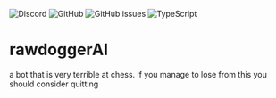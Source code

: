 ![Discord](https://img.shields.io/discord/1051817924052144190) ![GitHub](https://img.shields.io/github/license/stuncs69/rawdoggerAI) ![GitHub issues](https://img.shields.io/github/issues-raw/stuncs69/rawdoggerAI) ![TypeScript](https://img.shields.io/badge/typescript-%23007ACC.svg?logo=typescript&logoColor=white)
# rawdoggerAI
a bot that is very terrible at chess. if you manage to lose from this you should consider quitting